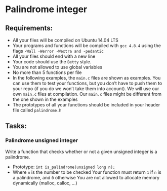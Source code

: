 # Palindrome integer

## Requirements:


- All your files will be compiled on Ubuntu 14.04 LTS
- Your programs and functions will be compiled with `gcc 4.8.4` using the flags `-Wall -Werror -Wextra and -pedantic`
- All your files should end with a new line
- Your code should use the `Betty` style.
- You are not allowed to use global variables
- No more than 5 functions per file
- In the following examples, the `main.c` files are shown as examples. You can use them to test your functions, but you don’t have to push them to your repo (if you do we won’t take them into account). We will use our own `main.c` files at compilation. Our `main.c` files might be different from the one shown in the examples
- The prototypes of all your functions should be included in your header file called `palindrome.h`


## Tasks:

### Palindrome unsigned integer

Write a function that checks whether or not a given unsigned integer is a palindrome.

- Prototype: `int is_palindrome(unsigned long n);`
- Where `n` is the number to be checked
Your function must return `1` if `n` is a palindrome, and `0` otherwise
You are not allowed to allocate memory dynamically (malloc, calloc, …)

